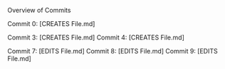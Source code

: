 Overview of Commits

Commit 0: [CREATES File.md]

Commit 3: [CREATES File.md]
Commit 4: [CREATES File.md]

Commit 7: [EDITS File.md]
Commit 8: [EDITS File.md]
Commit 9: [EDITS File.md]